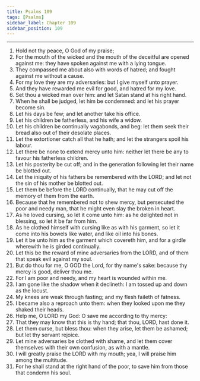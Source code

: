 ```yaml
---
title: Psalms 109
tags: [Psalms]
sidebar_label: Chapter 109
sidebar_position: 109
---
```


---
1. Hold not thy peace, O God of my praise;
2. For the mouth of the wicked and the mouth of the deceitful are opened against me: they have spoken against me with a lying tongue.
3. They compassed me about also with words of hatred; and fought against me without a cause.
4. For my love they are my adversaries: but I give myself unto prayer.
5. And they have rewarded me evil for good, and hatred for my love.
6. Set thou a wicked man over him: and let Satan stand at his right hand.
7. When he shall be judged, let him be condemned: and let his prayer become sin.
8. Let his days be few; and let another take his office.
9. Let his children be fatherless, and his wife a widow.
10. Let his children be continually vagabonds, and beg: let them seek their bread also out of their desolate places.
11. Let the extortioner catch all that he hath; and let the strangers spoil his labour.
12. Let there be none to extend mercy unto him: neither let there be any to favour his fatherless children.
13. Let his posterity be cut off; and in the generation following let their name be blotted out.
14. Let the iniquity of his fathers be remembered with the LORD; and let not the sin of his mother be blotted out.
15. Let them be before the LORD continually, that he may cut off the memory of them from the earth.
16. Because that he remembered not to shew mercy, but persecuted the poor and needy man, that he might even slay the broken in heart.
17. As he loved cursing, so let it come unto him: as he delighted not in blessing, so let it be far from him.
18. As he clothed himself with cursing like as with his garment, so let it come into his bowels like water, and like oil into his bones.
19. Let it be unto him as the garment which covereth him, and for a girdle wherewith he is girded continually.
20. Let this be the reward of mine adversaries from the LORD, and of them that speak evil against my soul.
21. But do thou for me, O GOD the Lord, for thy name's sake: because thy mercy is good, deliver thou me.
22. For I am poor and needy, and my heart is wounded within me.
23. I am gone like the shadow when it declineth: I am tossed up and down as the locust.
24. My knees are weak through fasting; and my flesh faileth of fatness.
25. I became also a reproach unto them: when they looked upon me they shaked their heads.
26. Help me, O LORD my God: O save me according to thy mercy:
27. That they may know that this is thy hand; that thou, LORD, hast done it.
28. Let them curse, but bless thou: when they arise, let them be ashamed; but let thy servant rejoice.
29. Let mine adversaries be clothed with shame, and let them cover themselves with their own confusion, as with a mantle.
30. I will greatly praise the LORD with my mouth; yea, I will praise him among the multitude.
31. For he shall stand at the right hand of the poor, to save him from those that condemn his soul.